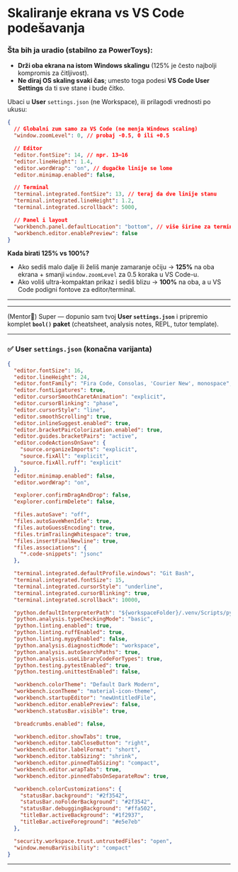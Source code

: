 # Skaliranje ekrana vs VS Code podešavanja

### Šta bih ja uradio (stabilno za PowerToys):

- **Drži oba ekrana na istom Windows skalingu** (125% je često najbolji kompromis za čitljivost).
- **Ne diraj OS skaling svaki čas**; umesto toga podesi **VS Code User Settings** da ti sve stane i bude čitko.

Ubaci u **User** `settings.json` (ne Workspace), ili prilagodi vrednosti po ukusu:

```json
{
  // Globalni zum samo za VS Code (ne menja Windows scaling)
  "window.zoomLevel": 0, // probaj -0.5, 0 ili +0.5

  // Editor
  "editor.fontSize": 14, // npr. 13–16
  "editor.lineHeight": 1.4,
  "editor.wordWrap": "on", // dugačke linije se lome
  "editor.minimap.enabled": false,

  // Terminal
  "terminal.integrated.fontSize": 13, // teraj da dve linije stanu
  "terminal.integrated.lineHeight": 1.2,
  "terminal.integrated.scrollback": 5000,

  // Panel i layout
  "workbench.panel.defaultLocation": "bottom", // više širine za terminal
  "workbench.editor.enablePreview": false
}
```

**Kada birati 125% vs 100%?**

- Ako sediš malo dalje ili želiš manje zamaranje očiju → **125%** na oba ekrana + smanji `window.zoomLevel` za 0.5 koraka u VS Code-u.
- Ako voliš ultra-kompaktan prikaz i sediš blizu → **100%** na oba, a u VS Code podigni fontove za editor/terminal.

---

---

(Mentor🙂) Super — dopunio sam tvoj **User `settings.json`** i pripremio komplet **`bool()` paket** (cheatsheet, analysis notes, REPL, tutor template).

---

### ✅ User `settings.json` (konačna varijanta)

```json
{
  "editor.fontSize": 16,
  "editor.lineHeight": 24,
  "editor.fontFamily": "Fira Code, Consolas, 'Courier New', monospace",
  "editor.fontLigatures": true,
  "editor.cursorSmoothCaretAnimation": "explicit",
  "editor.cursorBlinking": "phase",
  "editor.cursorStyle": "line",
  "editor.smoothScrolling": true,
  "editor.inlineSuggest.enabled": true,
  "editor.bracketPairColorization.enabled": true,
  "editor.guides.bracketPairs": "active",
  "editor.codeActionsOnSave": {
    "source.organizeImports": "explicit",
    "source.fixAll": "explicit",
    "source.fixAll.ruff": "explicit"
  },
  "editor.minimap.enabled": false,
  "editor.wordWrap": "on",

  "explorer.confirmDragAndDrop": false,
  "explorer.confirmDelete": false,

  "files.autoSave": "off",
  "files.autoSaveWhenIdle": true,
  "files.autoGuessEncoding": true,
  "files.trimTrailingWhitespace": true,
  "files.insertFinalNewline": true,
  "files.associations": {
    "*.code-snippets": "jsonc"
  },

  "terminal.integrated.defaultProfile.windows": "Git Bash",
  "terminal.integrated.fontSize": 15,
  "terminal.integrated.cursorStyle": "underline",
  "terminal.integrated.cursorBlinking": true,
  "terminal.integrated.scrollback": 10000,

  "python.defaultInterpreterPath": "${workspaceFolder}/.venv/Scripts/python.exe",
  "python.analysis.typeCheckingMode": "basic",
  "python.linting.enabled": true,
  "python.linting.ruffEnabled": true,
  "python.linting.mypyEnabled": false,
  "python.analysis.diagnosticMode": "workspace",
  "python.analysis.autoSearchPaths": true,
  "python.analysis.useLibraryCodeForTypes": true,
  "python.testing.pytestEnabled": true,
  "python.testing.unittestEnabled": false,

  "workbench.colorTheme": "Default Dark Modern",
  "workbench.iconTheme": "material-icon-theme",
  "workbench.startupEditor": "newUntitledFile",
  "workbench.editor.enablePreview": false,
  "workbench.statusBar.visible": true,

  "breadcrumbs.enabled": false,

  "workbench.editor.showTabs": true,
  "workbench.editor.tabCloseButton": "right",
  "workbench.editor.labelFormat": "short",
  "workbench.editor.tabSizing": "shrink",
  "workbench.editor.pinnedTabSizing": "compact",
  "workbench.editor.wrapTabs": true,
  "workbench.editor.pinnedTabsOnSeparateRow": true,

  "workbench.colorCustomizations": {
    "statusBar.background": "#2f3542",
    "statusBar.noFolderBackground": "#2f3542",
    "statusBar.debuggingBackground": "#ffa502",
    "titleBar.activeBackground": "#1f2937",
    "titleBar.activeForeground": "#e5e7eb"
  },

  "security.workspace.trust.untrustedFiles": "open",
  "window.menuBarVisibility": "compact"
}
```

---
